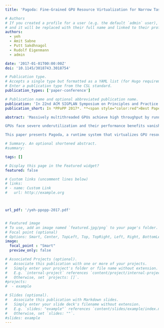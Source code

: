 ```yaml
---
title: 'Pagoda: Fine-Grained GPU Resource Virtualization for Narrow Tasks'

# Authors
# If you created a profile for a user (e.g. the default `admin` user), write the username (folder name) here
# and it will be replaced with their full name and linked to their profile.
authors:
  - yeh
  - Amit Sabne
  - Putt Sakdhnagol
  - Rudolf Eigenmann
  - admin

date: '2017-01-01T00:00:00Z'
doi: '10.1145/3018743.3018754'

# Publication type.
# Accepts a single type but formatted as a YAML list (for Hugo requirements).
# Enter a publication type from the CSL standard.
publication_types: ['paper-conference']

# Publication name and optional abbreviated publication name.
publication: 'In 22nd ACM SIGPLAN Symposium on Principles and Practice of Parallel Programming (PPoPP-2017)'
publication_short: In *PPoPP 2017*. **<span style="color:red">Best Paper Nominee</span>**

abstract: 'Massively multithreaded GPUs achieve high throughput by running thousands of threads in parallel. To fully utilize the hardware, workloads spawn work to the GPU in bulk by launching large tasks, where each task is a kernel that contains thousands of threads that occupy the entire GPU.

GPUs face severe underutilization and their performance benefits vanish if the tasks are narrow, i.e., they contain < 500 threads. Latency-sensitive applications in network, signal, and image processing that generate a large number of tasks with relatively small inputs are examples of such limited parallelism.

This paper presents Pagoda, a runtime system that virtualizes GPU resources, using an OS-like daemon kernel called MasterKernel. Tasks are spawned from the CPU onto Pagoda as they become available, and are scheduled by the MasterKernel at the warp granularity. Experimental results demonstrate that Pagoda achieves a geometric mean speedup of 5.70x over PThreads running on a 20-core CPU, 1.51x over CUDA-HyperQ, and 1.69x over GeMTC, the state-of- the-art runtime GPU task scheduling system.'

# Summary. An optional shortened abstract.
#summary: 

tags: []

# Display this page in the Featured widget?
featured: false

# Custom links (uncomment lines below)
# links:
# - name: Custom Link
#   url: http://example.org



url_pdf: '/yeh-ppopp-2017.pdf'


# Featured image
# To use, add an image named `featured.jpg/png` to your page's folder.
# Focal point (optional)
# Options: Smart, Center, TopLeft, Top, TopRight, Left, Right, BottomLeft, Bottom, BottomRight
image:
  focal_point : "Smart"
  preview_only: false

# Associated Projects (optional).
#   Associate this publication with one or more of your projects.
#   Simply enter your project's folder or file name without extension.
#   E.g. `internal-project` references `content/project/internal-project/index.md`.
#   Otherwise, set `projects: []`.
#projects:
#  - example

# Slides (optional).
#   Associate this publication with Markdown slides.
#   Simply enter your slide deck's filename without extension.
#   E.g. `slides: "example"` references `content/slides/example/index.md`.
#   Otherwise, set `slides: ""`.
#slides: example
---
```

